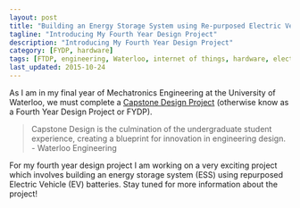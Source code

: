 ```yaml
---
layout: post
title: "Building an Energy Storage System using Re-purposed Electric Vehicle Batteries"
tagline: "Introducing My Fourth Year Design Project"
description: "Introducing My Fourth Year Design Project"
category: [FYDP, hardware] 
tags: [FTDP, engineering, Waterloo, internet of things, hardware, electrical]
last_updated: 2015-10-24
---
```


As I am in my final year of Mechatronics Engineering at the University of Waterloo, we must complete a [Capstone Design Project](https://uwaterloo.ca/engineering/entrepreneurship/capstone-design) (otherwise know as a Fourth Year Design Project or FYDP).

>Capstone Design is the culmination of the undergraduate student experience, creating a blueprint for innovation in engineering design. - Waterloo Engineering

For my fourth year design project I am working on a very exciting project which involves building an energy storage system (ESS) using repurposed Electric Vehicle (EV) batteries. Stay tuned for more information about the project!

